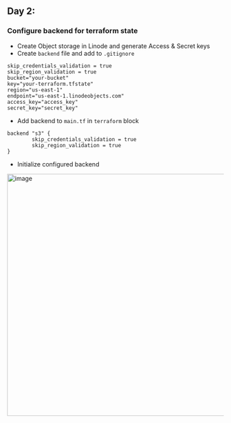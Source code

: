 ## Day 2: 

### Configure backend for terraform state

* Create Object storage in Linode and generate Access & Secret keys
* Create `backend` file and add to `.gitignore`

```
skip_credentials_validation = true
skip_region_validation = true
bucket="your-bucket"
key="your-terraform.tfstate"
region="us-east-1"
endpoint="us-east-1.linodeobjects.com"
access_key="access_key"
secret_key="secret_key"
```

* Add backend to `main.tf` in `terraform` block

```
backend "s3" {
        skip_credentials_validation = true
        skip_region_validation = true
}
```

* Initialize configured backend

<img width="563" alt="image" src="https://user-images.githubusercontent.com/2639639/225198019-144a5238-87d8-414b-89de-a767aa9ca84f.png">
